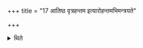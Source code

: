 +++
title = "17 आतिष्ठ वृत्रहन्तम इत्यारोहन्तमभिमन्त्रयते"

+++

<details><summary>थिते</summary>

आतिष्ठ वृत्रहन्तम इत्यारोहन्तमभिमन्त्रयते १७
</details>
